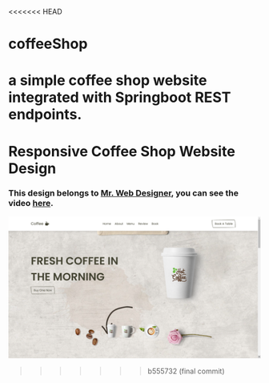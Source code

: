 <<<<<<< HEAD
# coffeeShop
a simple coffee shop website integrated with Springboot REST endpoints.
=======
# Responsive Coffee Shop Website Design
### This design belongs to [Mr. Web Designer](https://www.youtube.com/@MrWebDesignerAnas), you can see the video [here](https://youtu.be/52sKmRsk7xU).

![preview img](/preview.png)
>>>>>>> b555732 (final commit)
